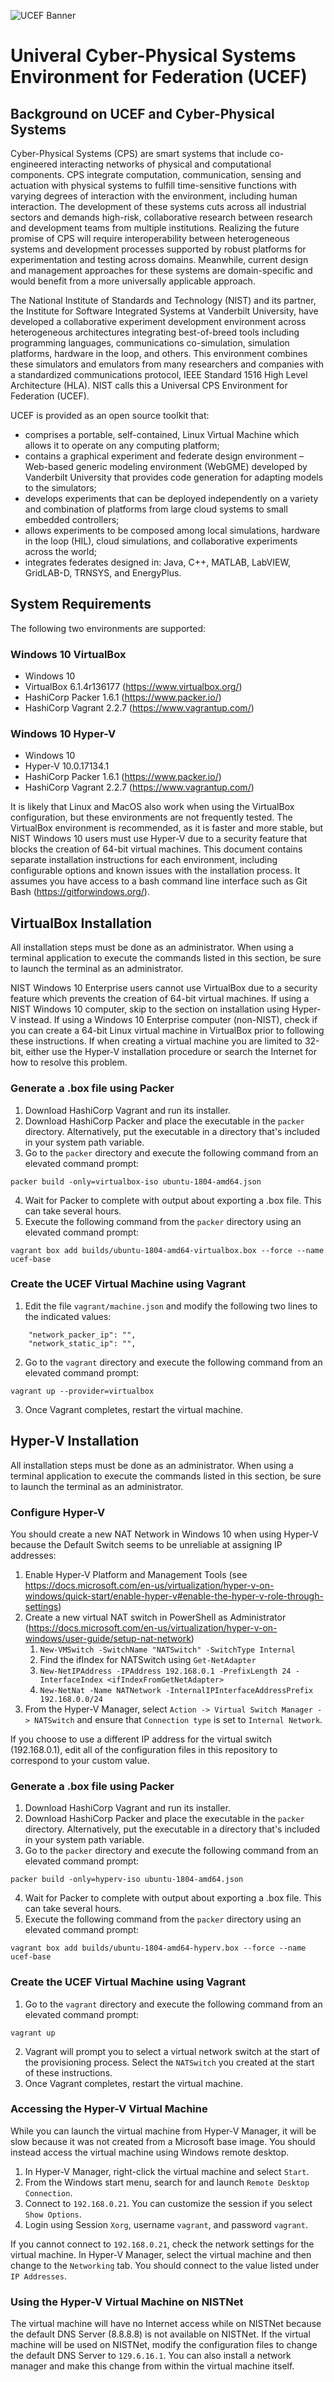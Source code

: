 ![UCEF Banner](ucef.jpg)

# Univeral Cyber-Physical Systems Environment for Federation (UCEF)

## Background on UCEF and Cyber-Physical Systems

Cyber-Physical Systems (CPS) are smart systems that include co-engineered interacting networks of physical and computational components. CPS integrate computation, communication, sensing and actuation with physical systems to fulfill time-sensitive functions with varying degrees of interaction with the environment, including human interaction. The development of these systems cuts across all industrial sectors and demands high-risk, collaborative research between research and development teams from multiple institutions. Realizing the future promise of CPS will require interoperability between heterogeneous systems and development processes supported by robust platforms for experimentation and testing across domains. Meanwhile, current design and management approaches for these systems are domain-specific and would benefit from a more universally applicable approach.

The National Institute of Standards and Technology (NIST) and its partner, the Institute for Software Integrated Systems at Vanderbilt University, have developed a collaborative experiment development environment across heterogeneous architectures integrating best-of-breed tools including programming languages, communications co-simulation, simulation platforms, hardware in the loop, and others. This environment combines these simulators and emulators from many researchers and companies with a standardized communications protocol, IEEE Standard 1516 High Level Architecture (HLA). NIST calls this a Universal CPS Environment for Federation (UCEF).

UCEF is provided as an open source toolkit that:

* comprises a portable, self-contained, Linux Virtual Machine which allows it to operate on any computing platform;
* contains a graphical experiment and federate design environment – Web-based generic modeling environment (WebGME) developed by Vanderbilt University that provides code generation for adapting models to the simulators;
* develops experiments that can be deployed independently on a variety and combination of platforms from large cloud systems to small embedded controllers;
* allows experiments to be composed among local simulations, hardware in the loop (HIL), cloud simulations, and collaborative experiments across the world;
* integrates federates designed in: Java, C++, MATLAB, LabVIEW, GridLAB-D, TRNSYS, and EnergyPlus.

## System Requirements

The following two environments are supported:

### Windows 10 VirtualBox
- Windows 10
- VirtualBox 6.1.4r136177 (https://www.virtualbox.org/)
- HashiCorp Packer 1.6.1 (https://www.packer.io/)
- HashiCorp Vagrant 2.2.7 (https://www.vagrantup.com/)

### Windows 10 Hyper-V
- Windows 10
- Hyper-V 10.0.17134.1
- HashiCorp Packer 1.6.1 (https://www.packer.io/)
- HashiCorp Vagrant 2.2.7 (https://www.vagrantup.com/)

It is likely that Linux and MacOS also work when using the VirtualBox configuration, but these environments are not frequently tested. The VirtualBox environment is recommended, as it is faster and more stable, but NIST Windows 10 users must use Hyper-V due to a security feature that blocks the creation of 64-bit virtual machines. This document contains separate installation instructions for each environment, including configurable options and known issues with the installation process. It assumes you have access to a bash command line interface such as Git Bash (https://gitforwindows.org/). 

## VirtualBox Installation
All installation steps must be done as an administrator. When using a terminal application to execute the commands listed in this section, be sure to launch the terminal as an administrator.

NIST Windows 10 Enterprise users cannot use VirtualBox due to a security feature which prevents the creation of 64-bit virtual machines. If using a NIST Windows 10 computer, skip to the section on installation using Hyper-V instead. If using a Windows 10 Enterprise computer (non-NIST), check if you can create a 64-bit Linux virtual machine in VirtualBox prior to following these instructions. If when creating a virtual machine you are limited to 32-bit, either use the Hyper-V installation procedure or search the Internet for how to resolve this problem.

### Generate a .box file using Packer
1. Download HashiCorp Vagrant and run its installer.
2. Download HashiCorp Packer and place the executable in the `packer` directory. Alternatively, put the executable in a directory that's included in your system path variable.
3. Go to the `packer` directory and execute the following command from an elevated command prompt:
```
packer build -only=virtualbox-iso ubuntu-1804-amd64.json
```
4. Wait for Packer to complete with output about exporting a .box file. This can take several hours.
5. Execute the following command from the `packer` directory using an elevated command prompt:
```
vagrant box add builds/ubuntu-1804-amd64-virtualbox.box --force --name ucef-base
```

### Create the UCEF Virtual Machine using Vagrant
1. Edit the file `vagrant/machine.json` and modify the following two lines to the indicated values:
```
    "network_packer_ip": "",
    "network_static_ip": "",
```
2. Go to the `vagrant` directory and execute the following command from an elevated command prompt:
```
vagrant up --provider=virtualbox
```
3. Once Vagrant completes, restart the virtual machine.

## Hyper-V Installation
All installation steps must be done as an administrator. When using a terminal application to execute the commands listed in this section, be sure to launch the terminal as an administrator.

### Configure Hyper-V
You should create a new NAT Network in Windows 10 when using Hyper-V because the Default Switch seems to be unreliable at assigning IP addresses:

1. Enable Hyper-V Platform and Management Tools (see https://docs.microsoft.com/en-us/virtualization/hyper-v-on-windows/quick-start/enable-hyper-v#enable-the-hyper-v-role-through-settings)
2. Create a new virtual NAT switch in PowerShell as Administrator (https://docs.microsoft.com/en-us/virtualization/hyper-v-on-windows/user-guide/setup-nat-network) 
    1. `New-VMSwitch -SwitchName "NATSwitch" -SwitchType Internal`
    2. Find the ifIndex for NATSwitch using `Get-NetAdapter`
    3. `New-NetIPAddress -IPAddress 192.168.0.1 -PrefixLength 24 -InterfaceIndex <ifIndexFromGetNetAdapter>`
    4. `New-NetNat -Name NATNetwork -InternalIPInterfaceAddressPrefix 192.168.0.0/24`
3. From the Hyper-V Manager, select `Action -> Virtual Switch Manager -> NATSwitch` and ensure that `Connection type` is set to `Internal Network`.

If you choose to use a different IP address for the virtual switch (192.168.0.1), edit all of the configuration files in this repository to correspond to your custom value.

### Generate a .box file using Packer
1. Download HashiCorp Vagrant and run its installer.
2. Download HashiCorp Packer and place the executable in the `packer` directory. Alternatively, put the executable in a directory that's included in your system path variable.
3. Go to the `packer` directory and execute the following command from an elevated command prompt:
```
packer build -only=hyperv-iso ubuntu-1804-amd64.json
```
4. Wait for Packer to complete with output about exporting a .box file. This can take several hours.
5. Execute the following command from the `packer` directory using an elevated command prompt:
```
vagrant box add builds/ubuntu-1804-amd64-hyperv.box --force --name ucef-base
```

### Create the UCEF Virtual Machine using Vagrant
1. Go to the `vagrant` directory and execute the following command from an elevated command prompt:
```
vagrant up
```
2. Vagrant will prompt you to select a virtual network switch at the start of the provisioning process. Select the `NATSwitch` you created at the start of these instructions.
3. Once Vagrant completes, restart the virtual machine.

### Accessing the Hyper-V Virtual Machine
While you can launch the virtual machine from Hyper-V Manager, it will be slow because it was not created from a Microsoft base image. You should instead access the virtual machine using Windows remote desktop.

1. In Hyper-V Manager, right-click the virtual machine and select `Start`.
2. From the Windows start menu, search for and launch `Remote Desktop Connection`.
3. Connect to `192.168.0.21`. You can customize the session if you select `Show Options`.
4. Login using Session `Xorg`, username `vagrant`, and password `vagrant`.

If you cannot connect to `192.168.0.21`, check the network settings for the virtual machine. In Hyper-V Manager, select the virtual machine and then change to the `Networking` tab. You should connect to the value listed under `IP Addresses`.

### Using the Hyper-V Virtual Machine on NISTNet
The virtual machine will have no Internet access while on NISTNet because the default DNS Server (8.8.8.8) is not available on NISTNet. If the virtual machine will be used on NISTNet, modify the configuration files to change the default DNS Server to `129.6.16.1`. You can also install a network manager and make this change from within the virtual machine itself.
